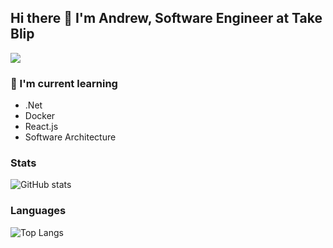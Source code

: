 ## Hi there 👋 I'm Andrew, Software Engineer at Take Blip
[![](https://img.shields.io/badge/-Andrew%20Costa-blue?style=flat-square&logo=Linkedin&logoColor=white&link=https://www.linkedin.com/in/andrew-costa-0901/)](https://www.linkedin.com/in/andrew-costa-0901/)

### 🌱 I'm current learning
- .Net
- Docker
- React.js
- Software Architecture

### Stats
![GitHub stats](https://github-readme-stats.vercel.app/api?username=andrewcs0901&show_icons=true&theme=tokyonight)

### Languages
![Top Langs](https://github-readme-stats.vercel.app/api/top-langs/?username=andrewcs0901&theme=tokyonight)

<!--
**andrewcs0901/andrewcs0901** is a ✨ _special_ ✨ repository because its `README.md` (this file) appears on your GitHub profile.

Here are some ideas to get you started:

- 🔭 I’m currently working on Take Blip
- 🌱 I’m currently learning .Net
- 👯 I’m looking to collaborate on ...
- 🤔 I’m looking for help with ...
- 💬 Ask me about ...
- 📫 How to reach me: ...
- 😄 Pronouns: ...
- ⚡ Fun fact: ...
-->
